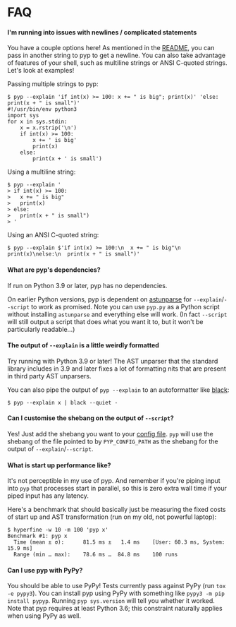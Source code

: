 # FAQ

#### I'm running into issues with newlines / complicated statements

You have a couple options here! As mentioned in the [README](https://github.com/hauntsaninja/pyp#pyp-lets-you-run-snippets-of-python-before-and-after-processing-input),
you can pass in another string to pyp to get a newline. You can also take advantage of features of
your shell, such as multiline strings or ANSI C-quoted strings. Let's look at examples!

Passing multiple strings to pyp:
```
$ pyp --explain 'if int(x) >= 100: x += " is big"; print(x)' 'else: print(x + " is small")'
#!/usr/bin/env python3
import sys
for x in sys.stdin:
    x = x.rstrip('\n')
    if int(x) >= 100:
        x += ' is big'
        print(x)
    else:
        print(x + ' is small')
```

Using a multiline string:
```
$ pyp --explain '
> if int(x) >= 100:
>   x += " is big"
>   print(x)
> else:
>   print(x + " is small")
> '
```

Using an ANSI C-quoted string:
```
$ pyp --explain $'if int(x) >= 100:\n  x += " is big"\n  print(x)\nelse:\n  print(x + " is small")'
```


#### What are pyp's dependencies?

If run on Python 3.9 or later, pyp has no dependencies.

On earlier Python versions, pyp is dependent on [astunparse](https://github.com/simonpercivall/astunparse)
for `--explain`/`--script` to work as promised. Note you can use `pyp.py` as a Python script without
installing `astunparse` and everything else will work. (In fact `--script` will still output a
script that does what you want it to, but it won't be particularly readable...)


#### The output of `--explain` is a little weirdly formatted

Try running with Python 3.9 or later! The AST unparser that the standard library includes in 3.9
and later fixes a lot of formatting nits that are present in third party AST unparsers.

You can also pipe the output of `pyp --explain` to an autoformatter like [black](https://github.com/psf/black):

```
$ pyp --explain x | black --quiet -
```

#### Can I customise the shebang on the output of `--script`?

Yes! Just add the shebang you want to your [config file](https://github.com/hauntsaninja/pyp#pyp-is-configurable).
`pyp` will use the shebang of the file pointed to by `PYP_CONFIG_PATH` as the shebang for the output
of `--explain`/`--script`.

#### What is start up performance like?

It's not perceptible in my use of pyp. And remember if you're piping input into `pyp` that processes
start in parallel, so this is zero extra wall time if your piped input has any latency.

Here's a benchmark that should basically just be measuring the fixed costs of start up and AST
transformation (run on my old, not powerful laptop):
```
$ hyperfine -w 10 -m 100 'pyp x'
Benchmark #1: pyp x
  Time (mean ± σ):      81.5 ms ±   1.4 ms    [User: 60.3 ms, System: 15.9 ms]
  Range (min … max):    78.6 ms …  84.8 ms    100 runs
```

#### Can I use pyp with PyPy?

You should be able to use PyPy! Tests currently pass against PyPy (run `tox -e pypy3`).
You can install pyp using PyPy with something like `pypy3 -m pip install pypyp`.
Running `pyp sys.version` will tell you whether it worked. Note that pyp requires at least
Python 3.6; this constraint naturally applies when using PyPy as well.
